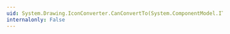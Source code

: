 ```yaml
---
uid: System.Drawing.IconConverter.CanConvertTo(System.ComponentModel.ITypeDescriptorContext,System.Type)
internalonly: False
---
```

